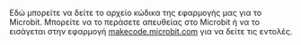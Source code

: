 Εδώ μπορείτε να δείτε τo αρχείo κώδικα της εφαρμογής μας για το Microbit. Mπορείτε να το περάσετε απευθείας στο Microbit ή να το εισάγεται στην εφαρμογή [makecode.microbit.com](https://makecode.microbit.org/) για να δείτε τις εντολές.
